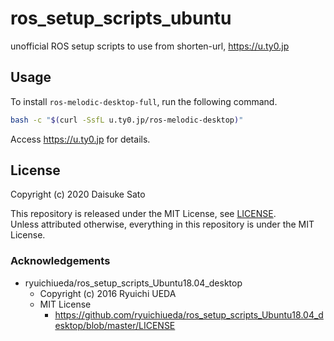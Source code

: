 # ros_setup_scripts_ubuntu

unofficial ROS setup scripts to use from shorten-url, https://u.ty0.jp

## Usage

To install `ros-melodic-desktop-full`, run the following command.

```sh
bash -c "$(curl -SsfL u.ty0.jp/ros-melodic-desktop)"
``` 

Access https://u.ty0.jp for details.

## License

Copyright (c) 2020 Daisuke Sato

This repository is released under the MIT License, see [LICENSE](https://github.com/Tiryoh/ros_setup_scripts_ubuntu/blob/master/LICENSE).  
Unless attributed otherwise, everything in this repository is under the MIT License.

### Acknowledgements

* ryuichiueda/ros_setup_scripts_Ubuntu18.04_desktop
  * Copyright (c) 2016 Ryuichi UEDA
  * MIT License
    * https://github.com/ryuichiueda/ros_setup_scripts_Ubuntu18.04_desktop/blob/master/LICENSE
